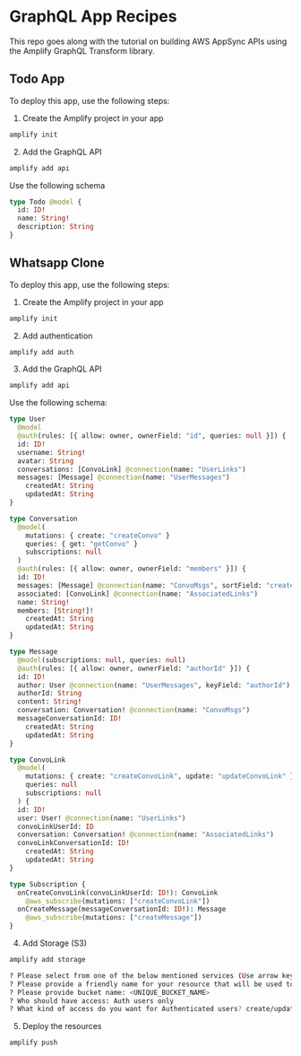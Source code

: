 # GraphQL App Recipes

This repo goes along with the tutorial on building AWS AppSync APIs using the Amplify GraphQL Transform library.

## Todo App

To deploy this app, use the following steps:

1. Create the Amplify project in your app

```sh
amplify init
```

2. Add the GraphQL API

```sh
amplify add api
```

Use the following schema

```graphql
type Todo @model {
  id: ID!
  name: String!
  description: String
}
```

## Whatsapp Clone

To deploy this app, use the following steps:

1. Create the Amplify project in your app

```sh
amplify init
```

2. Add authentication

```sh
amplify add auth
```

3. Add the GraphQL API

```sh
amplify add api
```

Use the following schema:

```graphql
type User 
  @model 
  @auth(rules: [{ allow: owner, ownerField: "id", queries: null }]) {
  id: ID!
  username: String!
  avatar: String
  conversations: [ConvoLink] @connection(name: "UserLinks")
  messages: [Message] @connection(name: "UserMessages")
	createdAt: String
	updatedAt: String
}

type Conversation
  @model(
    mutations: { create: "createConvo" }
    queries: { get: "getConvo" }
    subscriptions: null
  )
  @auth(rules: [{ allow: owner, ownerField: "members" }]) {
  id: ID!
  messages: [Message] @connection(name: "ConvoMsgs", sortField: "createdAt")
  associated: [ConvoLink] @connection(name: "AssociatedLinks")
  name: String!
  members: [String!]!
	createdAt: String
	updatedAt: String
}

type Message 
  @model(subscriptions: null, queries: null) 
  @auth(rules: [{ allow: owner, ownerField: "authorId" }]) {
  id: ID!
  author: User @connection(name: "UserMessages", keyField: "authorId")
  authorId: String
  content: String!
  conversation: Conversation! @connection(name: "ConvoMsgs")
  messageConversationId: ID!
	createdAt: String
	updatedAt: String
}

type ConvoLink 
  @model(
    mutations: { create: "createConvoLink", update: "updateConvoLink" }
    queries: null
    subscriptions: null
  ) {
  id: ID!
  user: User! @connection(name: "UserLinks")
  convoLinkUserId: ID
  conversation: Conversation! @connection(name: "AssociatedLinks")
  convoLinkConversationId: ID!
	createdAt: String
	updatedAt: String
}

type Subscription {
  onCreateConvoLink(convoLinkUserId: ID!): ConvoLink
    @aws_subscribe(mutations: ["createConvoLink"])
  onCreateMessage(messageConversationId: ID!): Message
    @aws_subscribe(mutations: ["createMessage"])
}
```

4. Add Storage (S3)

```sh
amplify add storage

? Please select from one of the below mentioned services (Use arrow keys): Content (Images, audio, video, etc.)
? Please provide a friendly name for your resource that will be used to label this category in the project: imagestorage
? Please provide bucket name: <UNIQUE_BUCKET_NAME>
? Who should have access: Auth users only
? What kind of access do you want for Authenticated users? create/update, read, delete
```

5. Deploy the resources

```sh
amplify push
```

